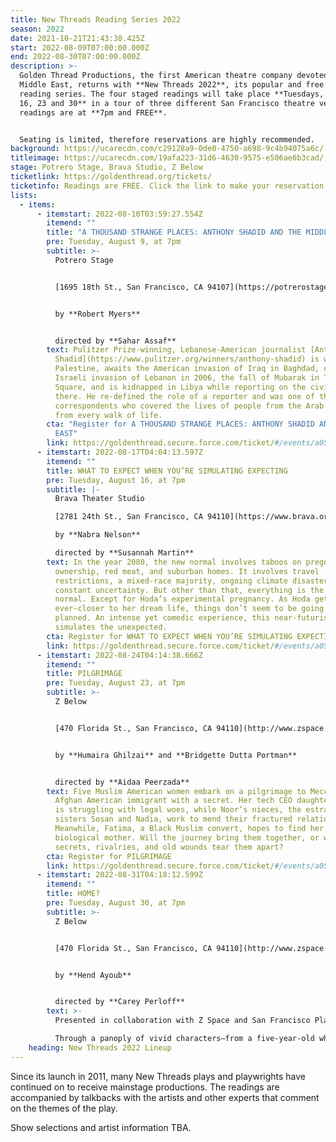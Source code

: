 ```yaml
---
title: New Threads Reading Series 2022
season: 2022
date: 2021-10-21T21:43:38.425Z
start: 2022-08-09T07:00:00.000Z
end: 2022-08-30T07:00:00.000Z
description: >-
  Golden Thread Productions, the first American theatre company devoted to the
  Middle East, returns with **New Threads 2022**, its popular and free staged
  reading series. The four staged readings will take place **Tuesdays, August 9,
  16, 23 and 30** in a tour of three different San Francisco theatre venues. All
  readings are at **7pm and FREE**. 


  Seating is limited, therefore reservations are highly recommended.
background: https://ucarecdn.com/c29128a9-0de0-4750-a698-9c4b94075a6c/
titleimage: https://ucarecdn.com/19afa223-31d6-4630-9575-e506ae6b3cad/
stage: Potrero Stage, Brava Studio, Z Below
ticketlink: https://goldenthread.org/tickets/
ticketinfo: Readings are FREE. Click the link to make your reservation.
lists:
  - items:
      - itemstart: 2022-08-10T03:59:27.554Z
        itemend: ""
        title: "A THOUSAND STRANGE PLACES: ANTHONY SHADID AND THE MIDDLE EAST"
        pre: Tuesday, August 9, at 7pm
        subtitle: >-
          Potrero Stage 


          [1695 18th St., San Francisco, CA 94107](https://potrerostage.org/visit-potrero-stage/)


          by **Robert Myers**


          directed by **Sahar Assaf**
        text: Pulitzer Prize-winning, Lebanese-American journalist [Anthony
          Shadid](https://www.pulitzer.org/winners/anthony-shadid) is wounded in
          Palestine, awaits the American invasion of Iraq in Baghdad, covers the
          Israeli invasion of Lebanon in 2006, the fall of Mubarak in Tahrir
          Square, and is kidnapped in Libya while reporting on the civil war
          there. He re-defined the role of a reporter and was one of the only
          correspondents who covered the lives of people from the Arab world
          from every walk of life.
        cta: "Register for A THOUSAND STRANGE PLACES: ANTHONY SHADID AND THE MIDDLE
          EAST"
        link: https://goldenthread.secure.force.com/ticket/#/events/a0S3Z000007Uwl6UAC
      - itemstart: 2022-08-17T04:04:13.597Z
        itemend: ""
        title: WHAT TO EXPECT WHEN YOU’RE SIMULATING EXPECTING
        pre: Tuesday, August 16, at 7pm
        subtitle: |-
          Brava Theater Studio

          [2781 24th St., San Francisco, CA 94110](https://www.brava.org/visit)

          by **Nabra Nelson**

          directed by **Susannah Martin**
        text: In the year 2080, the new normal involves taboos on pregnancy, car
          ownership, red meat, and suburban homes. It involves travel
          restrictions, a mixed-race majority, ongoing climate disasters, and
          constant uncertainty. But other than that, everything is the old
          normal. Except for Hoda’s experimental pregnancy. As Hoda gets
          ever-closer to her dream life, things don’t seem to be going as
          planned. An intense yet comedic experience, this near-futuristic play
          simulates the unexpected.
        cta: Register for WHAT TO EXPECT WHEN YOU’RE SIMULATING EXPECTING
        link: https://goldenthread.secure.force.com/ticket/#/events/a0S3Z000007UwnqUAC
      - itemstart: 2022-08-24T04:14:38.666Z
        itemend: ""
        title: PILGRIMAGE
        pre: Tuesday, August 23, at 7pm
        subtitle: >-
          Z Below


          [470 Florida St., San Francisco, CA 94110](http://www.zspace.org/directions)


          by **Humaira Ghilzai** and **Bridgette Dutta Portman**


          directed by **Aidaa Peerzada**
        text: Five Muslim American women embark on a pilgrimage to Mecca. Noor is an
          Afghan American immigrant with a secret. Her tech CEO daughter Maryam
          is struggling with legal woes, while Noor’s nieces, the estranged
          sisters Sosan and Nadia, work to mend their fractured relationship.
          Meanwhile, Fatima, a Black Muslim convert, hopes to find her
          biological mother. Will the journey bring them together, or will
          secrets, rivalries, and old wounds tear them apart?
        cta: Register for PILGRIMAGE
        link: https://goldenthread.secure.force.com/ticket/#/events/a0S3Z000007UwlfUAC
      - itemstart: 2022-08-31T04:18:12.599Z
        itemend: ""
        title: HOME?
        pre: Tuesday, August 30, at 7pm
        subtitle: >-
          Z Below 


          [470 Florida St., San Francisco, CA 94110](http://www.zspace.org/directions)


          by **Hend Ayoub**


          directed by **Carey Perloff**
        text: >-
          Presented in collaboration with Z Space and San Francisco Playhouse

          Through a panoply of vivid characters—from a five-year-old who just wants to join the neighborhood's Purim party to a casting director in Egypt who can't forget where she comes from, to her dying mother who longs for her to find a place in the world—Hend shares a deeply personal and true story about her search for the place that many of us take for granted: Home.
    heading: New Threads 2022 Lineup
---
```

Since its launch in 2011, many New Threads plays and playwrights have continued on to receive mainstage productions. The readings are accompanied by talkbacks with the artists and other experts that comment on the themes of the play.

Show selections and artist information TBA.